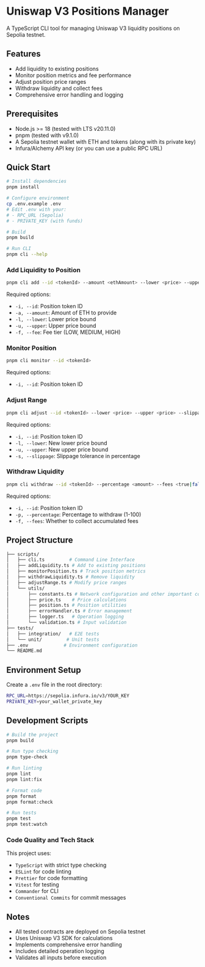 # Uniswap V3 Positions Manager

A TypeScript CLI tool for managing Uniswap V3 liquidity positions on Sepolia testnet.

## Features
- Add liquidity to existing positions
- Monitor position metrics and fee performance
- Adjust position price ranges
- Withdraw liquidity and collect fees
- Comprehensive error handling and logging

## Prerequisites
- Node.js >= 18 (tested with LTS v20.11.0)
- pnpm (tested with v9.1.0)
- A Sepolia testnet wallet with ETH and tokens (along with its private key)
- Infura/Alchemy API key (or you can use a public RPC URL)

## Quick Start
```bash
# Install dependencies
pnpm install

# Configure environment
cp .env.example .env
# Edit .env with your:
# - RPC_URL (Sepolia)
# - PRIVATE_KEY (with funds)

# Build
pnpm build

# Run CLI
pnpm cli --help
```

### Add Liquidity to Position
```bash
pnpm cli add --id <tokenId> --amount <ethAmount> --lower <price> --upper <price> --fee <LOW|MEDIUM|HIGH>
```
Required options:
- `-i, --id`: Position token ID
- `-a, --amount`: Amount of ETH to provide
- `-l, --lower`: Lower price bound
- `-u, --upper`: Upper price bound
- `-f, --fee`: Fee tier (LOW, MEDIUM, HIGH)

### Monitor Position
```bash
pnpm cli monitor --id <tokenId>
```
Required options:
- `-i, --id`: Position token ID

### Adjust Range
```bash
pnpm cli adjust --id <tokenId> --lower <price> --upper <price> --slippage <percentage>
```
Required options:
- `-i, --id`: Position token ID
- `-l, --lower`: New lower price bound
- `-u, --upper`: New upper price bound
- `-s, --slippage`: Slippage tolerance in percentage

### Withdraw Liquidity
```bash
pnpm cli withdraw --id <tokenId> --percentage <amount> --fees <true|false>
```
Required options:
- `-i, --id`: Position token ID
- `-p, --percentage`: Percentage to withdraw (1-100)
- `-f, --fees`: Whether to collect accumulated fees

## Project Structure
```bash
├── scripts/
│   ├── cli.ts         # Command Line Interface
│   ├── addLiquidity.ts # Add to existing positions
│   ├── monitorPosition.ts # Track position metrics
│   ├── withdrawLiquidity.ts # Remove liquidity
│   ├── adjustRange.ts # Modify price ranges
│   └── utils/
│       ├── constants.ts # Network configuration and other important constants
│       ├── price.ts    # Price calculations
│       ├── position.ts # Position utilities
│       ├── errorHandler.ts # Error management
│       ├── logger.ts   # Operation logging
│       └── validation.ts # Input validation
├── tests/
│   ├── integration/   # E2E tests
│   └── unit/         # Unit tests
├── .env             # Environment configuration
└── README.md
```

## Environment Setup

Create a `.env` file in the root directory:
```bash
RPC_URL=https://sepolia.infura.io/v3/YOUR_KEY
PRIVATE_KEY=your_wallet_private_key
```

## Development Scripts
```bash
# Build the project
pnpm build

# Run type checking
pnpm type-check

# Run linting
pnpm lint
pnpm lint:fix

# Format code
pnpm format
pnpm format:check

# Run tests
pnpm test
pnpm test:watch
```
### Code Quality and Tech Stack

This project uses:
- `TypeScript` with strict type checking
- `ESLint` for code linting
- `Prettier` for code formatting
- `Vitest` for testing
- `Commander` for CLI
- `Conventional Commits` for commit messages

## Notes

- All tested contracts are deployed on Sepolia testnet
- Uses Uniswap V3 SDK for calculations
- Implements comprehensive error handling
- Includes detailed operation logging
- Validates all inputs before execution
